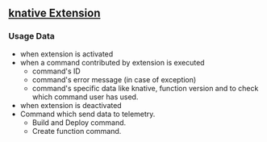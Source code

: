 ## [knative Extension](https://github.com/redhat-developer/vscode-knative)

### Usage Data

* when extension is activated
* when a command contributed by extension is executed
    * command's ID
    * command's error message (in case of exception)
    * command's specific data like knative, function version and to check which command user has used.
* when extension is deactivated
* Command which send data to telemetry.
    * Build and Deploy command.
    * Create function command.